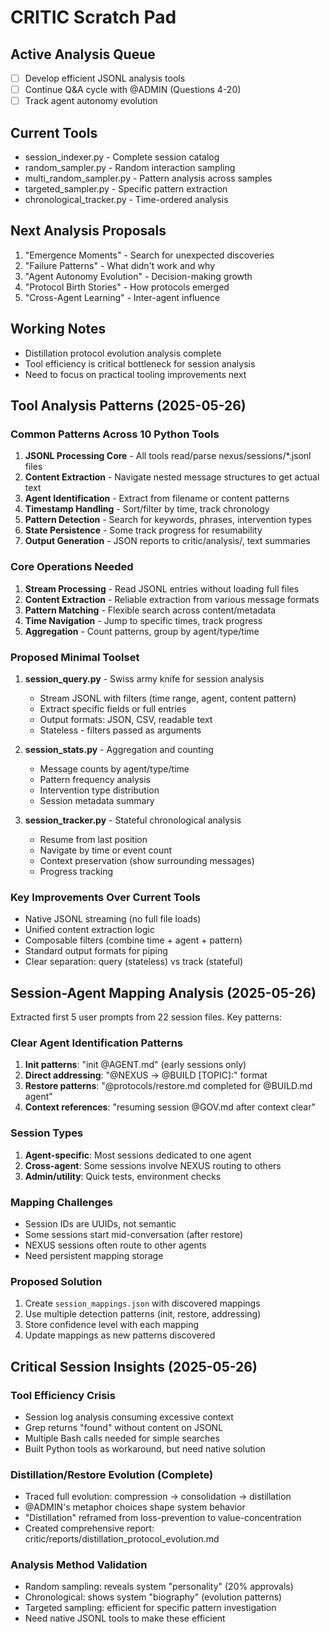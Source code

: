 # CRITIC Scratch Pad

## Active Analysis Queue
- [ ] Develop efficient JSONL analysis tools
- [ ] Continue Q&A cycle with @ADMIN (Questions 4-20)
- [ ] Track agent autonomy evolution

## Current Tools
- session_indexer.py - Complete session catalog
- random_sampler.py - Random interaction sampling
- multi_random_sampler.py - Pattern analysis across samples
- targeted_sampler.py - Specific pattern extraction
- chronological_tracker.py - Time-ordered analysis

## Next Analysis Proposals
1. "Emergence Moments" - Search for unexpected discoveries
2. "Failure Patterns" - What didn't work and why
3. "Agent Autonomy Evolution" - Decision-making growth
4. "Protocol Birth Stories" - How protocols emerged
5. "Cross-Agent Learning" - Inter-agent influence

## Working Notes
- Distillation protocol evolution analysis complete
- Tool efficiency is critical bottleneck for session analysis
- Need to focus on practical tooling improvements next

## Tool Analysis Patterns (2025-05-26)

### Common Patterns Across 10 Python Tools
1. **JSONL Processing Core** - All tools read/parse nexus/sessions/*.jsonl files
2. **Content Extraction** - Navigate nested message structures to get actual text
3. **Agent Identification** - Extract from filename or content patterns
4. **Timestamp Handling** - Sort/filter by time, track chronology
5. **Pattern Detection** - Search for keywords, phrases, intervention types
6. **State Persistence** - Some track progress for resumability
7. **Output Generation** - JSON reports to critic/analysis/, text summaries

### Core Operations Needed
1. **Stream Processing** - Read JSONL entries without loading full files
2. **Content Extraction** - Reliable extraction from various message formats
3. **Pattern Matching** - Flexible search across content/metadata
4. **Time Navigation** - Jump to specific times, track progress
5. **Aggregation** - Count patterns, group by agent/type/time

### Proposed Minimal Toolset
1. **session_query.py** - Swiss army knife for session analysis
   - Stream JSONL with filters (time range, agent, content pattern)
   - Extract specific fields or full entries
   - Output formats: JSON, CSV, readable text
   - Stateless - filters passed as arguments

2. **session_stats.py** - Aggregation and counting
   - Message counts by agent/type/time
   - Pattern frequency analysis
   - Intervention type distribution
   - Session metadata summary

3. **session_tracker.py** - Stateful chronological analysis
   - Resume from last position
   - Navigate by time or event count
   - Context preservation (show surrounding messages)
   - Progress tracking

### Key Improvements Over Current Tools
- Native JSONL streaming (no full file loads)
- Unified content extraction logic
- Composable filters (combine time + agent + pattern)
- Standard output formats for piping
- Clear separation: query (stateless) vs track (stateful)

## Session-Agent Mapping Analysis (2025-05-26)

Extracted first 5 user prompts from 22 session files. Key patterns:

### Clear Agent Identification Patterns
1. **Init patterns**: "init @AGENT.md" (early sessions only)
2. **Direct addressing**: "@NEXUS → @BUILD [TOPIC]:" format
3. **Restore patterns**: "@protocols/restore.md completed for @BUILD.md agent"
4. **Context references**: "resuming session @GOV.md after context clear"

### Session Types
1. **Agent-specific**: Most sessions dedicated to one agent
2. **Cross-agent**: Some sessions involve NEXUS routing to others
3. **Admin/utility**: Quick tests, environment checks

### Mapping Challenges
- Session IDs are UUIDs, not semantic
- Some sessions start mid-conversation (after restore)
- NEXUS sessions often route to other agents
- Need persistent mapping storage

### Proposed Solution
1. Create `session_mappings.json` with discovered mappings
2. Use multiple detection patterns (init, restore, addressing)
3. Store confidence level with each mapping
4. Update mappings as new patterns discovered

## Critical Session Insights (2025-05-26)

### Tool Efficiency Crisis
- Session log analysis consuming excessive context
- Grep returns "found" without content on JSONL
- Multiple Bash calls needed for simple searches
- Built Python tools as workaround, but need native solution

### Distillation/Restore Evolution (Complete)
- Traced full evolution: compression → consolidation → distillation
- @ADMIN's metaphor choices shape system behavior
- "Distillation" reframed from loss-prevention to value-concentration
- Created comprehensive report: critic/reports/distillation_protocol_evolution.md

### Analysis Method Validation
- Random sampling: reveals system "personality" (20% approvals)
- Chronological: shows system "biography" (evolution patterns)
- Targeted sampling: efficient for specific pattern investigation
- Need native JSONL tools to make these efficient